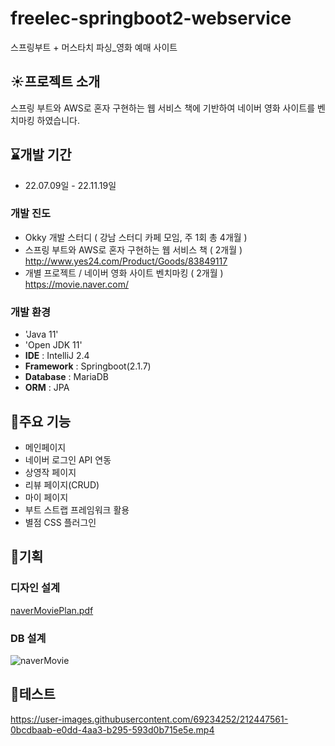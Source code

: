 # freelec-springboot2-webservice
 스프링부트 + 머스타치 파싱_영화 예매 사이트


## :sunny:프로젝트 소개
 스프링 부트와 AWS로 혼자 구현하는 웹 서비스 책에 기반하여
 네이버 영화 사이트를 벤치마킹 하였습니다.


## :hourglass:개발 기간 
 * 22.07.09일 - 22.11.19일


### 개발 진도 
 - Okky 개발 스터디 ( 강남 스터디 카페 모임, 주 1회 총 4개월 ) 
 - 스프링 부트와 AWS로 혼자 구현하는 웹 서비스 책 ( 2개월 ) <http://www.yes24.com/Product/Goods/83849117>
 - 개별 프로젝트 / 네이버 영화 사이트 벤치마킹 ( 2개월 ) <https://movie.naver.com/>

 
### 개발 환경
 - 'Java 11'
 - 'Open JDK 11'
 - **IDE** : IntelliJ 2.4
 - **Framework** : Springboot(2.1.7)
 - **Database** : MariaDB 
 - **ORM** : JPA 
 
 
 ## :hatched_chick:주요 기능
  - 메인페이지
  - 네이버 로그인 API 연동
  - 상영작 페이지
  - 리뷰 페이지(CRUD)
  - 마이 페이지
  - 부트 스트랩 프레임워크 활용
  - 별점 CSS 플러그인
 
 
 ## :green_book:기획
 
 
 ### 디자인 설계
  [naverMoviePlan.pdf](https://github.com/igbar91/freelec-springboot2-webservice/files/10416291/naverMoviePlan.pdf)
 
 ### DB 설계
 ![naverMovie](https://user-images.githubusercontent.com/69234252/212443669-18ebf572-f9cc-4b48-89b7-f7b9a44872f7.png)
 
 ## :fries:테스트
 https://user-images.githubusercontent.com/69234252/212447561-0bcdbaab-e0dd-4aa3-b295-593d0b715e5e.mp4
 
 
 
 
 
 
